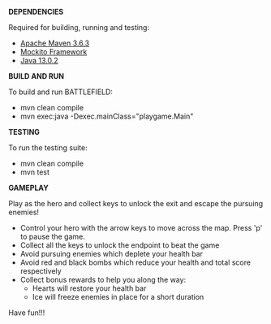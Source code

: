 **DEPENDENCIES**

Required for building, running and testing:
* [Apache Maven 3.6.3](https://maven.apache.org/download.cgi) 
* [Mockito Framework](https://search.maven.org/search?q=g:org.mockito%20AND%20a:mockito-core&core=gav)
* [Java 13.0.2](https://www.java.com/en/download/)


**BUILD AND RUN**

To build and run BATTLEFIELD:
* mvn clean compile
* mvn exec:java -Dexec.mainClass="playgame.Main"


**TESTING**

To run the testing suite:
* mvn clean compile
* mvn test


**GAMEPLAY**

Play as the hero and collect keys to unlock the exit and escape the pursuing enemies!
* Control your hero with the arrow keys to move across the map. Press 'p' to pause the game.
* Collect all the keys to unlock the endpoint to beat the game
* Avoid pursuing enemies which deplete your health bar
* Avoid red and black bombs which reduce your health and total score respectively
* Collect bonus rewards to help you along the way:
	* Hearts will restore your health bar
	* Ice will freeze enemies in place for a short duration

Have fun!!!
